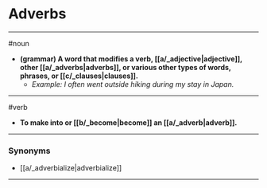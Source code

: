 # Adverbs
---
#noun
- **(grammar) A word that modifies a verb, [[a/_adjective|adjective]], other [[a/_adverbs|adverbs]], or various other types of words, phrases, or [[c/_clauses|clauses]].**
	- _Example: I often went outside hiking during my stay in Japan._
---
#verb
- **To make into or [[b/_become|become]] an [[a/_adverb|adverb]].**
---
### Synonyms
- [[a/_adverbialize|adverbialize]]
---
